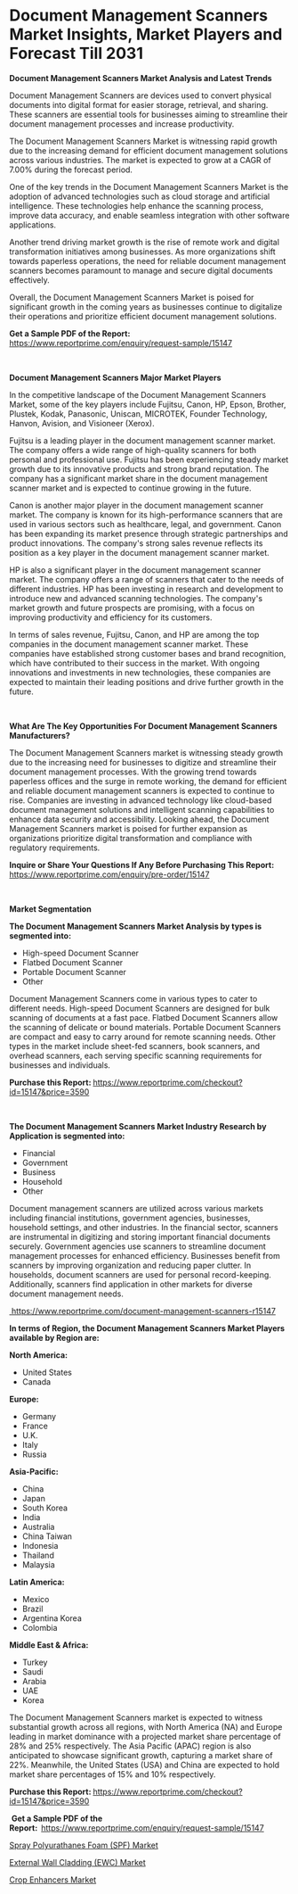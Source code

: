 <p><h1>Document Management Scanners Market Insights, Market Players and Forecast Till 2031</h1></p><p><strong>Document Management Scanners Market Analysis and Latest Trends</strong></p>
<p><p>Document Management Scanners are devices used to convert physical documents into digital format for easier storage, retrieval, and sharing. These scanners are essential tools for businesses aiming to streamline their document management processes and increase productivity.</p><p>The Document Management Scanners Market is witnessing rapid growth due to the increasing demand for efficient document management solutions across various industries. The market is expected to grow at a CAGR of 7.00% during the forecast period.</p><p>One of the key trends in the Document Management Scanners Market is the adoption of advanced technologies such as cloud storage and artificial intelligence. These technologies help enhance the scanning process, improve data accuracy, and enable seamless integration with other software applications.</p><p>Another trend driving market growth is the rise of remote work and digital transformation initiatives among businesses. As more organizations shift towards paperless operations, the need for reliable document management scanners becomes paramount to manage and secure digital documents effectively.</p><p>Overall, the Document Management Scanners Market is poised for significant growth in the coming years as businesses continue to digitalize their operations and prioritize efficient document management solutions.</p></p>
<p><strong>Get a Sample PDF of the Report:&nbsp;</strong> <a href="https://www.reportprime.com/enquiry/request-sample/15147">https://www.reportprime.com/enquiry/request-sample/15147</a></p>
<p>&nbsp;</p>
<p><strong>Document Management Scanners Major Market Players</strong></p>
<p><p>In the competitive landscape of the Document Management Scanners Market, some of the key players include Fujitsu, Canon, HP, Epson, Brother, Plustek, Kodak, Panasonic, Uniscan, MICROTEK, Founder Technology, Hanvon, Avision, and Visioneer (Xerox). </p><p>Fujitsu is a leading player in the document management scanner market. The company offers a wide range of high-quality scanners for both personal and professional use. Fujitsu has been experiencing steady market growth due to its innovative products and strong brand reputation. The company has a significant market share in the document management scanner market and is expected to continue growing in the future.</p><p>Canon is another major player in the document management scanner market. The company is known for its high-performance scanners that are used in various sectors such as healthcare, legal, and government. Canon has been expanding its market presence through strategic partnerships and product innovations. The company's strong sales revenue reflects its position as a key player in the document management scanner market.</p><p>HP is also a significant player in the document management scanner market. The company offers a range of scanners that cater to the needs of different industries. HP has been investing in research and development to introduce new and advanced scanning technologies. The company's market growth and future prospects are promising, with a focus on improving productivity and efficiency for its customers.</p><p>In terms of sales revenue, Fujitsu, Canon, and HP are among the top companies in the document management scanner market. These companies have established strong customer bases and brand recognition, which have contributed to their success in the market. With ongoing innovations and investments in new technologies, these companies are expected to maintain their leading positions and drive further growth in the future.</p></p>
<p>&nbsp;</p>
<p><strong>What Are The Key Opportunities For Document Management Scanners Manufacturers?</strong></p>
<p><p>The Document Management Scanners market is witnessing steady growth due to the increasing need for businesses to digitize and streamline their document management processes. With the growing trend towards paperless offices and the surge in remote working, the demand for efficient and reliable document management scanners is expected to continue to rise. Companies are investing in advanced technology like cloud-based document management solutions and intelligent scanning capabilities to enhance data security and accessibility. Looking ahead, the Document Management Scanners market is poised for further expansion as organizations prioritize digital transformation and compliance with regulatory requirements.</p></p>
<p><strong>Inquire or Share Your Questions If Any Before Purchasing This Report:</strong> <a href="https://www.reportprime.com/enquiry/pre-order/15147">https://www.reportprime.com/enquiry/pre-order/15147</a></p>
<p>&nbsp;</p>
<p><strong>Market Segmentation</strong></p>
<p><strong>The Document Management Scanners Market Analysis by types is segmented into:</strong></p>
<p><ul><li>High-speed Document Scanner</li><li>Flatbed Document Scanner</li><li>Portable Document Scanner</li><li>Other</li></ul></p>
<p><p>Document Management Scanners come in various types to cater to different needs. High-speed Document Scanners are designed for bulk scanning of documents at a fast pace. Flatbed Document Scanners allow the scanning of delicate or bound materials. Portable Document Scanners are compact and easy to carry around for remote scanning needs. Other types in the market include sheet-fed scanners, book scanners, and overhead scanners, each serving specific scanning requirements for businesses and individuals.</p></p>
<p><strong>Purchase this Report:&nbsp;</strong><a href="https://www.reportprime.com/checkout?id=15147&price=3590">https://www.reportprime.com/checkout?id=15147&price=3590</a></p>
<p>&nbsp;</p>
<p><strong>The Document Management Scanners Market Industry Research by Application is segmented into:</strong></p>
<p><ul><li>Financial</li><li>Government</li><li>Business</li><li>Household</li><li>Other</li></ul></p>
<p><p>Document management scanners are utilized across various markets including financial institutions, government agencies, businesses, household settings, and other industries. In the financial sector, scanners are instrumental in digitizing and storing important financial documents securely. Government agencies use scanners to streamline document management processes for enhanced efficiency. Businesses benefit from scanners by improving organization and reducing paper clutter. In households, document scanners are used for personal record-keeping. Additionally, scanners find application in other markets for diverse document management needs.</p></p>
<p><a href="https://www.reportprime.com/document-management-scanners-r15147">&nbsp;https://www.reportprime.com/document-management-scanners-r15147</a></p>
<p><strong>In terms of Region, the Document Management Scanners Market Players available by Region are:</strong></p>
<p>
    <p> <strong> North America: </strong>
        <ul>
            <li>United States</li>
            <li>Canada</li>
        </ul>
        </p> 
    <p> <strong> Europe: </strong>
        <ul>
            <li>Germany</li>
            <li>France</li>
            <li>U.K.</li>
            <li>Italy</li>
            <li>Russia</li>
        </ul>
        </p> 
    <p> <strong> Asia-Pacific: </strong>
        <ul>
            <li>China</li>
            <li>Japan</li>
            <li>South Korea</li>
            <li>India</li>
            <li>Australia</li>
            <li>China Taiwan</li>
            <li>Indonesia</li>
            <li>Thailand</li>
            <li>Malaysia</li>
        </ul>
        </p> 
    <p> <strong> Latin America: </strong>
        <ul>
            <li>Mexico</li>
            <li>Brazil</li>
            <li>Argentina Korea</li>
            <li>Colombia</li>
        </ul>
        </p> 
    <p> <strong> Middle East & Africa: </strong>
        <ul>
            <li>Turkey</li>
            <li>Saudi</li>
            <li>Arabia</li>
            <li>UAE</li>
            <li>Korea</li>
        </ul>
    </p>
    </p>
<p><p>The Document Management Scanners market is expected to witness substantial growth across all regions, with North America (NA) and Europe leading in market dominance with a projected market share percentage of 28% and 25% respectively. The Asia Pacific (APAC) region is also anticipated to showcase significant growth, capturing a market share of 22%. Meanwhile, the United States (USA) and China are expected to hold market share percentages of 15% and 10% respectively.</p></p>
<p><strong>Purchase this Report: </strong><a href="https://www.reportprime.com/checkout?id=15147&price=3590">https://www.reportprime.com/checkout?id=15147&price=3590</a></p>
<p>&nbsp;<strong>Get a Sample PDF of the Report:&nbsp;&nbsp;</strong><a href="https://www.reportprime.com/enquiry/request-sample/15147">https://www.reportprime.com/enquiry/request-sample/15147</a></p>
<p><strong></strong></p>
<p><p><a href="https://www.linkedin.com/pulse/spray-polyurathanes-foam-spf-market-size-share-amp-trends-uzjie?trackingId=nRR%2BQMs%2FB0rYCFvkb%2FZnXA%3D%3D">Spray Polyurathanes Foam (SPF) Market</a></p><p><a href="https://www.linkedin.com/pulse/insights-external-wall-cladding-ewc-market-size-analysing-bpf1e?trackingId=4zuJo3s3h1HCPXh%2BDNmT3g%3D%3D">External Wall Cladding (EWC) Market</a></p><p><a href="https://www.linkedin.com/pulse/decoding-crop-enhancers-market-deep-dive-latest-trends-mrsqe?trackingId=HH0gs2f2l861klCJSvtDjw%3D%3D">Crop Enhancers Market</a></p></p>
